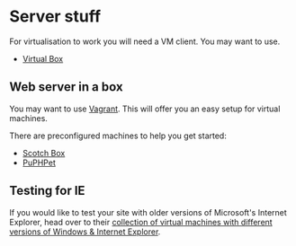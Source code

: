 Server stuff
============

For virtualisation to work you will need a VM client. You may want to use.

* [Virtual Box](https://www.virtualbox.org/)


Web server in a box
--------------------

You may want to use [Vagrant](https://www.vagrantup.com/). This will offer you an easy setup for virtual machines.

There are preconfigured machines to help you get started:

* [Scotch Box](https://box.scotch.io/)
* [PuPHPet](https://puphpet.com/)

Testing for IE
--------------

If you would like to test your site with older versions of Microsoft's Internet Explorer, head over to their [collection of virtual machines with different versions of Windows & Internet Explorer](https://www.modern.ie/de-de/virtualization-tools). 

